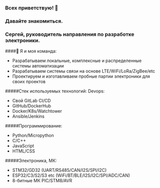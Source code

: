### Всех приветствую! 👋
### Давайте знакомиться.
### Сергей, руководитель направления по разработке электроники.

####👯 Я и моя команда:
- Разрабатываем локальные, комплексные и распределенные системы автоматизации
- Разрабатываем системы связи  на основе LTE/WiFi/LoRa/ZigBee/etc
- Проектируем и изготавливаем пробные партии электроники для своих проектов

#####Стек используемых технологий:
Devops:
- Свой GitLab CI/CD
- GitHub/DockerHub
- Docker/K8s/Watchtower
- Ansible/Jenkins

#####Программирование:
- Python/Micropython
- C/C++
- JavaScript
- HTML/CSS

#####Электроника, МК:
- STM32/GD32 (UART/RS485/CAN/I2S/SPI/I2C)
- ESP32/C3/S2/S3 etc (WiFi/BT/BLE/I2S/I2C/SPI/ADC/CAN)
- 8-битные МК PIC/STM8/AVR

<!--
**seelpro/seelpro** is a ✨ _special_ ✨ repository because its `README.md` (this file) appears on your GitHub profile.

Here are some ideas to get you started:

- 🔭 I’m currently working on ...
- 🌱 I’m currently learning ...
- 👯 I’m looking to collaborate on ...
- 🤔 I’m looking for help with ...
- 💬 Ask me about ...
- 📫 How to reach me: ...
- 😄 Pronouns: ...
- ⚡ Fun fact: ...
-->
